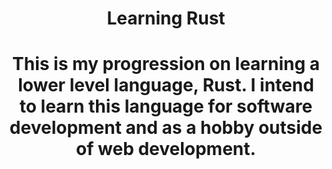 <h1 align="center">
Learning Rust
<h1>
<p align="center">
This is my progression on learning a lower level language, Rust. I intend to learn this language for software development and as a hobby outside of web development.
</p>
